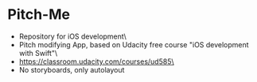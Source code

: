# Pitch-Me
- Repository for iOS development\
- Pitch modifying App, based on Udacity free course "iOS development with Swift"\
- https://classroom.udacity.com/courses/ud585\
- No storyboards, only autolayout
